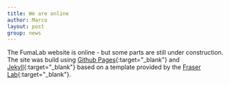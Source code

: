 ```yaml
---
title: We are online
author: Marco
layout: post
group: news
---
```

The FumaLab website is online - but some parts are still under construction. The site was build using [Github Pages](https://pages.github.com/){:target="_blank"} and [Jekyll](https://jekyllrb.com/){:target="_blank"} based on a template provided by the [Fraser Lab](https://fraserlab.com/2020/05/03/Clone-this-website/){:target="_blank"}.
